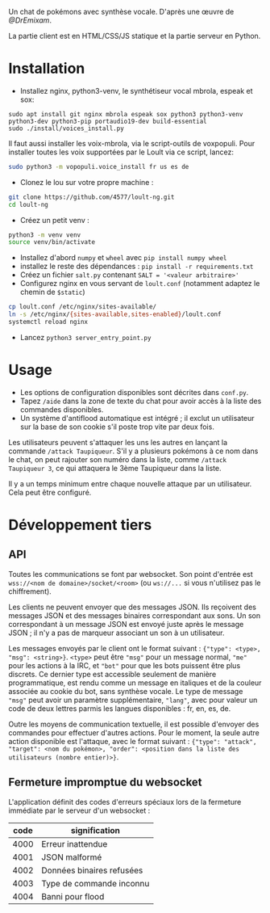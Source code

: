 Un chat de pokémons avec synthèse vocale. D'après une œuvre de *@DrEmixam*.

La partie client est en HTML/CSS/JS statique et la partie serveur en Python.

# Installation

* Installez nginx, python3-venv, le synthétiseur vocal mbrola,
espeak et sox:
```
sudo apt install git nginx mbrola espeak sox python3 python3-venv python3-dev python3-pip portaudio19-dev build-essential
sudo ./install/voices_install.py
```

Il faut aussi installer les voix-mbrola, via le script-outils de voxpopuli.
Pour installer toutes les voix supportées par le Loult via ce script, lancez:

```bash
sudo python3 -m vopopuli.voice_install fr us es de
```

* Clonez le lou sur votre propre machine :
```bash
git clone https://github.com/4577/loult-ng.git
cd loult-ng
```
* Créez un petit venv :
```bash
python3 -m venv venv
source venv/bin/activate
```
* Installez d'abord `numpy` et `wheel` avec `pip install numpy wheel`
* installez le reste des dépendances : `pip install -r requirements.txt`
* Créez un fichier `salt.py` contenant `SALT = '<valeur arbitraire>'`
* Configurez nginx en vous servant de `loult.conf` (notamment adaptez le chemin de `$static`)
```bash
cp loult.conf /etc/nginx/sites-available/
ln -s /etc/nginx/{sites-available,sites-enabled}/loult.conf
systemctl reload nginx
```
* Lancez `python3 server_entry_point.py`

# Usage

* Les options de configuration disponibles sont décrites dans `conf.py`.
* Tapez `/aide` dans la zone de texte du chat pour avoir accès à la liste des commandes disponibles.
* Un système d'antiflood automatique est intégré ; il exclut un utilisateur sur la base de son cookie
s'il poste trop vite par deux fois.

Les utilisateurs peuvent s'attaquer les uns les autres en lançant la commande `/attack Taupiqueur`.
S'il y a plusieurs pokémons à ce nom dans le chat, on peut rajouter son numéro dans la liste,
comme `/attack Taupiqueur 3`, ce qui attaquera le 3ème Taupiqueur dans la liste.

Il y a un temps minimum entre chaque nouvelle attaque par un utilisateur. Cela peut être configuré.


# Développement tiers

## API

Toutes les communications se font par websocket.
Son point d'entrée est `wss://<nom de domaine>/socket/<room>`
(ou `ws://...` si vous n'utilisez pas le chiffrement).

Les clients ne peuvent envoyer que des messages JSON. Ils reçoivent des messages JSON
et des messages binaires correspondant aux sons. Un son correspondant à un message JSON
est envoyé juste après le message JSON ; il n'y a pas de marqueur associant un son à
un utilisateur.

Les messages envoyés par le client ont le format suivant : `{"type": <type>, "msg": <string>}`.
`<type>` peut être `"msg"` pour un message normal, `"me"` pour les actions à la IRC,
et `"bot"` pour que les bots puissent être plus discrets. Ce dernier type est accessible
seulement de manière programmatique, est rendu comme un message en italiques et de la couleur
associée au cookie du bot, sans synthèse vocale. Le type de message `"msg"` peut avoir
un paramètre supplémentaire, `"lang"`, avec pour valeur un code de deux lettres parmis
les langues disponibles : fr, en, es, de.

Outre les moyens de communication textuelle, il est possible d'envoyer des commandes
pour effectuer d'autres actions. Pour le moment, la seule autre action disponible est
l'attaque, avec le format suivant :
`{"type": "attack", "target": <nom du pokémon>, "order": <position dans la liste des utilisateurs (nombre entier)>}`.

## Fermeture impromptue du websocket

L'application définit des codes d'erreurs spéciaux lors de la fermeture
immédiate par le serveur d'un websocket :

| code | signification             |
|------|---------------------------|
| 4000 | Erreur inattendue         |
| 4001 | JSON malformé             |
| 4002 | Données binaires refusées |
| 4003 | Type de commande inconnu  |
| 4004 | Banni pour flood          |

